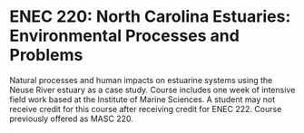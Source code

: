 # ENEC 220: North Carolina Estuaries: Environmental Processes and Problems

Natural processes and human impacts on estuarine systems using the Neuse River estuary as a case study. Course includes one week of intensive field work based at the Institute of Marine Sciences. A student may not receive credit for this course after receiving credit for ENEC 222. Course previously offered as MASC 220.